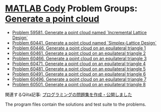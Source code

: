 # [MATLAB Cody](https://jp.mathworks.com/matlabcentral/cody) Problem Groups:  [Generate a point cloud](https://jp.mathworks.com/matlabcentral/cody/groups/89866)
* [Problem 59581. Generate a point cloud named \`Incremental Lattice Design\`](https://jp.mathworks.com/matlabcentral/cody/groups/89866/problems/59581)
* [Problem 60441. Generate a point cloud named \`Simplex-Lattice Design\`](https://jp.mathworks.com/matlabcentral/cody/groups/89866/problems/60441)
* [Problem 60446. Generate a point cloud on an equilateral triangle 1](https://jp.mathworks.com/matlabcentral/cody/groups/89866/problems/60446)
* [Problem 60461. Generate a point cloud on an equilateral triangle 2](https://jp.mathworks.com/matlabcentral/cody/groups/89866/problems/60461)
* [Problem 60466. Generate a point cloud on an equilateral triangle 3](https://jp.mathworks.com/matlabcentral/cody/groups/89866/problems/60466)
* [Problem 60471. Generate a point cloud on an equilateral triangle 4](https://jp.mathworks.com/matlabcentral/cody/groups/89866/problems/60471)
* [Problem 60481. Generate a point cloud on an equilateral triangle 5](https://jp.mathworks.com/matlabcentral/cody/groups/89866/problems/60481)
* [Problem 60491. Generate a point cloud on an equilateral triangle 6](https://jp.mathworks.com/matlabcentral/cody/groups/89866/problems/60491)
* [Problem 60496. Generate a point cloud on an equilateral triangle 7](https://jp.mathworks.com/matlabcentral/cody/groups/89866/problems/60496)
* [Problem 60501. Generate a point cloud on an equilateral triangle 8](https://jp.mathworks.com/matlabcentral/cody/groups/89866/problems/60501)

関連するQiita記事: [プログラミングの問題集を作成・公開しました](https://qiita.com/tomtkg/items/addb4eed2d5293f91875)

The program files contain the solutions and test suite to the problems.